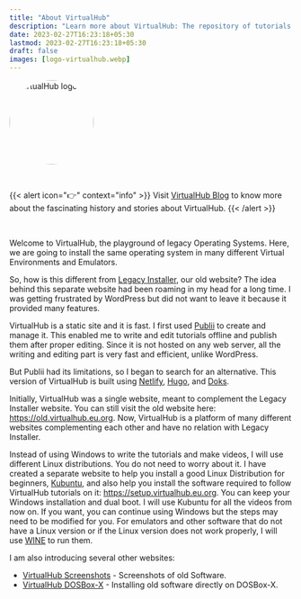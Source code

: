 ```yaml
---
title: "About VirtualHub"
description: "Learn more about VirtualHub: The repository of tutorials on how to install old operating systems in different VMs and emulators."
date: 2023-02-27T16:23:18+05:30
lastmod: 2023-02-27T16:23:18+05:30
draft: false
images: [logo-virtualhub.webp]
---
```


<p class="text-center"><img alt="VirtualHub logo" src="/logo-virtualhub.webp" style="border-radius: 50%" width="150"></p>

<br>

{{< alert icon="👉" context="info" >}}
Visit [VirtualHub Blog](/blog) to know more about the fascinating history and stories about VirtualHub.
{{< /alert >}}

<br>

Welcome to VirtualHub, the playground of legacy Operating Systems. Here, we are going to install the same operating system in many different Virtual Environments and Emulators.

So, how is this different from [Legacy Installer](https://web.archive.org/web/20220401052354/https://legacyinstaller.pcriot.com/), our old website? The idea behind this separate website had been roaming in my head for a long time. I was getting frustrated by WordPress but did not want to leave it because it provided many features.

VirtualHub is a static site and it is fast. I first used [Publii](https://getpublii.com/) to create and manage it. This enabled me to write and edit tutorials offline and publish them after proper editing. Since it is not hosted on any web server, all the writing and editing part is very fast and efficient, unlike WordPress.

But Publii had its limitations, so I began to search for an alternative. This version of VirtualHub is built using [Netlify](https://www.netlify.com/), [Hugo](https://gohugo.io/), and [Doks](https://getdoks.org/).

Initially, VirtualHub was a single website, meant to complement the Legacy Installer website. You can still visit the old website here: <https://old.virtualhub.eu.org>. Now, VirtualHub is a platform of many different websites complementing each other and have no relation with Legacy Installer.

Instead of using Windows to write the tutorials and make videos, I will use different Linux distributions. You do not need to worry about it. I have created a separate website to help you install a good Linux Distribution for beginners,  [Kubuntu](https://kubuntu.org), and also help you install the software required to follow VirtualHub tutorials on it: <https://setup.virtualhub.eu.org>. You can keep your Windows installation and dual boot. I will use Kubuntu for all the videos from now on. If you want, you can continue using Windows but the steps may need to be modified for you. For emulators and other software that do not have a Linux version or if the Linux version does not work properly, I will use [WINE](https://www.winehq.org/) to run them.

I am also introducing several other websites:

- [VirtualHub Screenshots](https://screenshots.virtualhub.eu.org) - Screenshots of old Software.
- [VirtualHub DOSBox-X](https://dosbox-x.virtualhub.eu.org) - Installing old software directly on DOSBox-X.

